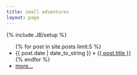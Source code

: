 ```yaml
---
title: small adventures
layout: page
---
```

{% include JB/setup %}

<ul class="posts">
  {% for post in site.posts limit:5 %}
    <li><span>{{ post.date | date_to_string }}</span> &raquo; <a href="{{ BASE_PATH }}{{ post.url }}">{{ post.title }}</a></li>
  {% endfor %}
 
  <li><span><a href="{{ BASE_PATH }}/archive.html">more...</a></span></li>
</ul>
